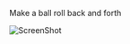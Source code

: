 Make a ball roll back and forth


![ScreenShot](https://raw.github.com/RaggedyAnn/OldMinis/master/1st%20weekly%20mini%20exercise/redBallBackAndForth/index.png)
